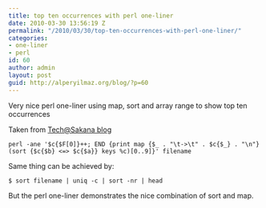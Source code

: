 ```yaml
---
title: top ten occurrences with perl one-liner
date: 2010-03-30 13:56:19 Z
permalink: "/2010/03/30/top-ten-occurrences-with-perl-one-liner/"
categories:
- one-liner
- perl
id: 60
author: admin
layout: post
guid: http://alperyilmaz.org/blog/?p=60
---
```


Very nice perl one-liner using map, sort and array range to show top ten occurrences

Taken from [Tech@Sakana blog](http://www.sakana.fr/blog/2010/03/02/perl-counting-occurences-of-ip-addresses-in-apache-logs/)

```
perl -ane '$c{$F[0]}++; END {print map {$_ . "\t->\t" . $c{$_} . "\n"} (sort {$c{$b} <=> $c{$a}} keys %c)[0..9]}' filename
```

Same thing can be achieved by:

```
$ sort filename | uniq -c | sort -nr | head
```

But the perl one-liner demonstrates the nice combination of sort and map.